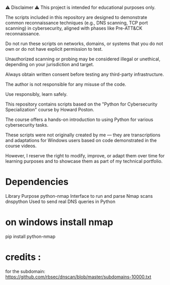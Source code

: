⚠️ Disclaimer
⚠️ This project is intended for educational purposes only.

The scripts included in this repository are designed to demonstrate common reconnaissance techniques (e.g., DNS scanning, TCP port scanning) in cybersecurity, aligned with phases like Pre-ATT&CK reconnaissance.

Do not run these scripts on networks, domains, or systems that you do not own or do not have explicit permission to test.

Unauthorized scanning or probing may be considered illegal or unethical, depending on your jurisdiction and target.

Always obtain written consent before testing any third-party infrastructure.

The author is not responsible for any misuse of the code.

Use responsibly, learn safely. 


This repository contains scripts based on the "Python for Cybersecurity Specialization" course by Howard Poston.

The course offers a hands-on introduction to using Python for various cybersecurity tasks.

These scripts were not originally created by me — they are transcriptions and adaptations for Windows users based on code demonstrated in the course videos.

However, I reserve the right to modify, improve, or adapt them over time for learning purposes and to showcase them as part of my technical portfolio.


# Dependencies
Library	Purpose
python-nmap	Interface to run and parse Nmap scans
dnspython	Used to send real DNS queries in Python

# on windows install nmap
pip install python-nmap


# credits :
for the subdomain:
https://github.com/rbsec/dnscan/blob/master/subdomains-10000.txt